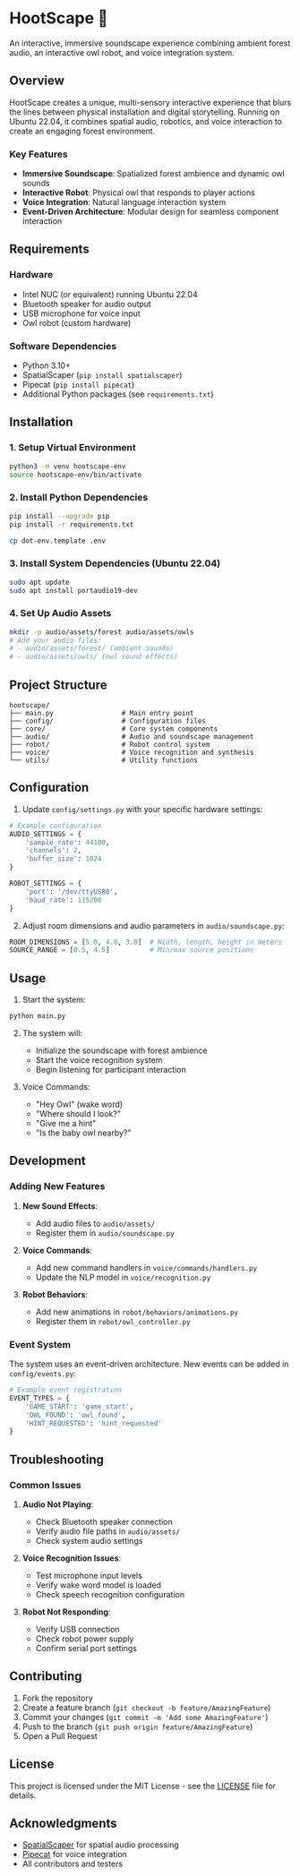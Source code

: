 # HootScape 🦉

An interactive, immersive soundscape experience combining ambient forest audio, an interactive owl robot, and voice integration system.

## Overview

HootScape creates a unique, multi-sensory interactive experience that blurs the lines between physical installation and digital storytelling. Running on Ubuntu 22.04, it combines spatial audio, robotics, and voice interaction to create an engaging forest environment.

### Key Features

- **Immersive Soundscape**: Spatialized forest ambience and dynamic owl sounds
- **Interactive Robot**: Physical owl that responds to player actions
- **Voice Integration**: Natural language interaction system
- **Event-Driven Architecture**: Modular design for seamless component interaction

## Requirements

### Hardware
- Intel NUC (or equivalent) running Ubuntu 22.04
- Bluetooth speaker for audio output
- USB microphone for voice input
- Owl robot (custom hardware)

### Software Dependencies
- Python 3.10+
- SpatialScaper (`pip install spatialscaper`)
- Pipecat (`pip install pipecat`)
- Additional Python packages (see `requirements.txt`)

## Installation

### 1. Setup Virtual Environment
```bash
python3 -m venv hootscape-env
source hootscape-env/bin/activate
```

### 2. Install Python Dependencies
```bash
pip install --upgrade pip
pip install -r requirements.txt
```
```bash
cp dot-env.template .env
```

### 3. Install System Dependencies (Ubuntu 22.04)
```bash
sudo apt update
sudo apt install portaudio19-dev
```

### 4. Set Up Audio Assets
```bash
mkdir -p audio/assets/forest audio/assets/owls
# Add your audio files:
# - audio/assets/forest/ (ambient sounds)
# - audio/assets/owls/ (owl sound effects)
```

## Project Structure

```
hootscape/
├── main.py                 # Main entry point
├── config/                 # Configuration files
├── core/                   # Core system components
├── audio/                  # Audio and soundscape management
├── robot/                  # Robot control system
├── voice/                  # Voice recognition and synthesis
└── utils/                  # Utility functions
```

## Configuration

1. Update `config/settings.py` with your specific hardware settings:
```python
# Example configuration
AUDIO_SETTINGS = {
    'sample_rate': 44100,
    'channels': 2,
    'buffer_size': 1024
}

ROBOT_SETTINGS = {
    'port': '/dev/ttyUSB0',
    'baud_rate': 115200
}
```

2. Adjust room dimensions and audio parameters in `audio/soundscape.py`:
```python
ROOM_DIMENSIONS = [5.0, 4.0, 3.0]  # Width, length, height in meters
SOURCE_RANGE = [0.5, 4.5]          # Min/max source positions
```

## Usage

1. Start the system:
```bash
python main.py
```

2. The system will:
   - Initialize the soundscape with forest ambience
   - Start the voice recognition system
   - Begin listening for participant interaction

3. Voice Commands:
   - "Hey Owl" (wake word)
   - "Where should I look?"
   - "Give me a hint"
   - "Is the baby owl nearby?"

## Development

### Adding New Features

1. **New Sound Effects**:
   - Add audio files to `audio/assets/`
   - Register them in `audio/soundscape.py`

2. **Voice Commands**:
   - Add new command handlers in `voice/commands/handlers.py`
   - Update the NLP model in `voice/recognition.py`

3. **Robot Behaviors**:
   - Add new animations in `robot/behaviors/animations.py`
   - Register them in `robot/owl_controller.py`

### Event System

The system uses an event-driven architecture. New events can be added in `config/events.py`:

```python
# Example event registration
EVENT_TYPES = {
    'GAME_START': 'game_start',
    'OWL_FOUND': 'owl_found',
    'HINT_REQUESTED': 'hint_requested'
}
```

## Troubleshooting

### Common Issues

1. **Audio Not Playing**:
   - Check Bluetooth speaker connection
   - Verify audio file paths in `audio/assets/`
   - Check system audio settings

2. **Voice Recognition Issues**:
   - Test microphone input levels
   - Verify wake word model is loaded
   - Check speech recognition configuration

3. **Robot Not Responding**:
   - Verify USB connection
   - Check robot power supply
   - Confirm serial port settings

## Contributing

1. Fork the repository
2. Create a feature branch (`git checkout -b feature/AmazingFeature`)
3. Commit your changes (`git commit -m 'Add some AmazingFeature'`)
4. Push to the branch (`git push origin feature/AmazingFeature`)
5. Open a Pull Request

## License

This project is licensed under the MIT License - see the [LICENSE](LICENSE) file for details.

## Acknowledgments

- [SpatialScaper](https://github.com/iranroman/SpatialScaper) for spatial audio processing
- [Pipecat](https://github.com/pipecat-ai/pipecat) for voice integration
- All contributors and testers
